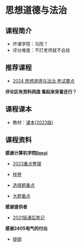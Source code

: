 # 思想道德与法治

## 课程简介

- 开课学院：马院？
- 评分难度：不打老师就不会挂

## 推荐课程

- [2024 思想道德与法治 考试要点](https://www.bilibili.com/video/BV1hN4y1s7LZ?vd_source=20ea180eb9d5e58163f763e44504daef)

**评论区有资料网盘 看起来背着还行？**

## 课程课本

- 教材：[课本(2023版)](https://github.com/YuhangChen1/HUSR-CS-Learning/blob/master/%E6%80%9D%E6%83%B3%E9%81%93%E5%BE%B7%E4%B8%8E%E6%B3%95%E6%B2%BB/%E6%80%9D%E6%83%B3%E9%81%93%E5%BE%B7%E4%B8%8E%E6%B3%95%E6%B2%BB%EF%BC%882023%E5%B9%B4%E7%89%88%EF%BC%89.pdf)

## 课程资料

**感谢计算机学院[Ilosyi](https://github.com/Ilosyi)**

- [2023重点整理](https://github.com/Ilosyi/Hust-CS-Learning-Library/blob/main/IA%20%E6%80%9D%E6%83%B3%E9%81%93%E5%BE%B7%E4%B8%8E%E6%B3%95%E6%B2%BB/23%E6%80%9D%E4%BF%AE%E9%87%8D%E7%82%B9%E6%95%B4%E7%90%86.docx)

- [样卷](https://github.com/Ilosyi/Hust-CS-Learning-Library/blob/main/IA%20%E6%80%9D%E6%83%B3%E9%81%93%E5%BE%B7%E4%B8%8E%E6%B3%95%E6%B2%BB/%E6%80%9D%E6%94%BF%E6%A0%B7%E5%8D%B7%EF%BC%882018-2019%EF%BC%89.pdf)

- [选择题重点](https://github.com/YuhangChen1/HUSR-CS-Learning/blob/master/%E6%80%9D%E6%83%B3%E9%81%93%E5%BE%B7%E4%B8%8E%E6%B3%95%E6%B2%BB/~%24%E6%80%9D%E6%94%BF%E6%8D%9E%E6%8D%9E%EF%BC%88%EF%BC%89.docx)

- [大题重点](https://github.com/YuhangChen1/HUSR-CS-Learning/blob/master/%E6%80%9D%E6%83%B3%E9%81%93%E5%BE%B7%E4%B8%8E%E6%B3%95%E6%B2%BB/~%24%E6%80%9D%E6%94%BF%E9%87%8D%E7%82%B9.docx)

**感谢提供者**

- [2021版课后笔记](https://github.com/YuhangChen1/HUSR-CS-Learning/blob/master/%E6%80%9D%E6%83%B3%E9%81%93%E5%BE%B7%E4%B8%8E%E6%B3%95%E6%B2%BB/%E6%80%9D%E4%BF%AE.zip)

**感谢2405电气的付出**

- [提纲](https://github.com/YuhangChen1/HUSR-CS-Learning/blob/master/%E6%80%9D%E6%83%B3%E9%81%93%E5%BE%B7%E4%B8%8E%E6%B3%95%E6%B2%BB/%E6%80%9D%E6%83%B3%E9%81%93%E5%BE%B7%E4%B8%8E%E6%B3%95%E6%B2%BB%EF%BC%88%E5%AE%8C%E6%95%B4%E7%89%88%EF%BC%89.pdf)
